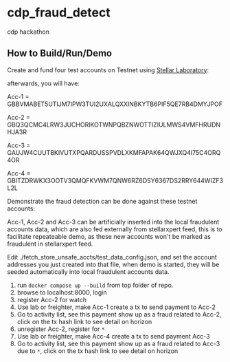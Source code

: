 # cdp_fraud_detect
cdp hackathon

## How to Build/Run/Demo

Create and fund four test accounts on Testnet using [Stellar Laboratory](https://lab.stellar.org/account/create?$=network$id=testnet&label=Testnet&horizonUrl=https:////horizon-testnet.stellar.org&rpcUrl=https:////soroban-testnet.stellar.org&passphrase=Test%20SDF%20Network%20/;%20September%202015;&endpoints$params$order=desc&limit=200;;&transaction$build$operations@$operation_type=&params@;;):

afterwards, you will have:

Acc-1 = GBBVMABET5UTIJM7IPW3TUI2UXALQXXINBKYTB6PIF5QE7RB4DMYJPOF

Acc-2 = GBQ3QCMC4LRW3JUCHORIKOTWNPQBZNWOTTIZIULMWS4VMFHRUDNHJA3R

Acc-3 = GAUJW4CUUTBKIVUTXPQARDUSSPVDLXKMFAPAK64QWJXQ4I75C4ORQ4OR

Acc-4 = GBITZDRWKX3OOTV3QMQFKVWM7QNW6RZ6DSY6367DS2RRY644WIZF3L2L
 
Demonstrate the fraud detection can be done against these testnet accounts:

Acc-1, Acc-2 and Acc-3 can be artificially inserted into the local fraudulent accounts data, which are also fed externally from stellarxpert feed, this is to facilitate repeateable demo, as these new accounts won't be marked as fraudulent in stellarxpert feed.

Edit ./fetch_store_unsafe_accts/test_data_config.json, and set the account addresses you just created into that file, when demo is started, they will be seeded automatically into local fraudulent accounts data. 

1. run `docker compose up --build` from top folder of repo.
2. browse to localhost:8000, login
3. register Acc-2 for watch
4. Use lab or freighter, make Acc-1 create a tx to send payment to Acc-2
5. Go to activity list, see this payment show up as a fraud related to Acc-2, click on the tx hash link to see detail on horizon
6. unregister Acc-2, register for `*`
7. Use lab or freighter, make Acc-4 create a tx to send payment Acc-3
8. Go to activity list, see this payment show up as a fraud related to Acc-3 due to `*`, click on the tx hash link to see detail on horizon